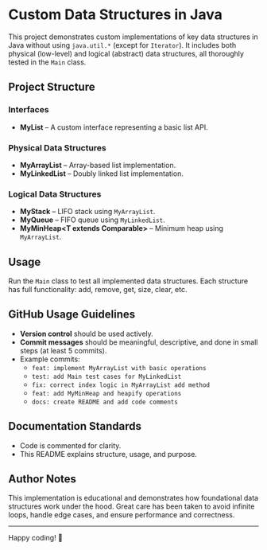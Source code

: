 # Custom Data Structures in Java

This project demonstrates custom implementations of key data structures in Java without using `java.util.*` (except for `Iterator`). It includes both physical (low-level) and logical (abstract) data structures, all thoroughly tested in the `Main` class.

## Project Structure

### Interfaces
- **MyList<T>** – A custom interface representing a basic list API.

### Physical Data Structures
- **MyArrayList<T>** – Array-based list implementation.
- **MyLinkedList<T>** – Doubly linked list implementation.

### Logical Data Structures
- **MyStack<T>** – LIFO stack using `MyArrayList`.
- **MyQueue<T>** – FIFO queue using `MyLinkedList`.
- **MyMinHeap<T extends Comparable<T>>** – Minimum heap using `MyArrayList`.

## Usage
Run the `Main` class to test all implemented data structures. Each structure has full functionality: add, remove, get, size, clear, etc.

## GitHub Usage Guidelines
- **Version control** should be used actively.
- **Commit messages** should be meaningful, descriptive, and done in small steps (at least 5 commits).
- Example commits:
  - `feat: implement MyArrayList with basic operations`
  - `test: add Main test cases for MyLinkedList`
  - `fix: correct index logic in MyArrayList add method`
  - `feat: add MyMinHeap and heapify operations`
  - `docs: create README and add code comments`

## Documentation Standards
- Code is commented for clarity.
- This README explains structure, usage, and purpose.

## Author Notes
This implementation is educational and demonstrates how foundational data structures work under the hood. Great care has been taken to avoid infinite loops, handle edge cases, and ensure performance and correctness.

---

Happy coding! 🚀

